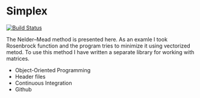 # Simplex
[![Build Status](https://travis-ci.org/x3medima17/Simplex.svg?branch=dev)](https://travis-ci.org/x3medima17/Simplex)

The Nelder–Mead method is presented here. As an examle I took Rosenbrock function and the program tries to minimize it using vectorized metod. To use this method I have written a separate library for working with matrices.
  - Object-Oriented Programming
  - Header files
  - Continuous Integration
  - Github
 

